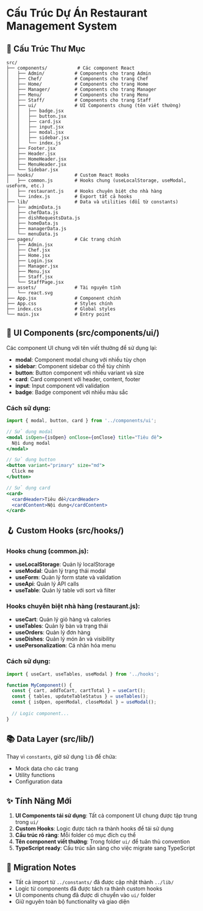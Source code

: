 # Cấu Trúc Dự Án Restaurant Management System

## 📁 Cấu Trúc Thư Mục

```
src/
├── components/           # Các component React
│   ├── Admin/           # Components cho trang Admin
│   ├── Chef/            # Components cho trang Chef  
│   ├── Home/            # Components cho trang Home
│   ├── Manager/         # Components cho trang Manager
│   ├── Menu/            # Components cho trang Menu
│   ├── Staff/           # Components cho trang Staff
│   ├── ui/              # UI Components chung (tên viết thường)
│   │   ├── badge.jsx
│   │   ├── button.jsx
│   │   ├── card.jsx
│   │   ├── input.jsx
│   │   ├── modal.jsx
│   │   ├── sidebar.jsx
│   │   └── index.js
│   ├── Footer.jsx
│   ├── Header.jsx
│   ├── HomeHeader.jsx
│   ├── MenuHeader.jsx
│   └── Sidebar.jsx
├── hooks/               # Custom React Hooks
│   ├── common.js        # Hooks chung (useLocalStorage, useModal, useForm, etc.)
│   ├── restaurant.js    # Hooks chuyên biệt cho nhà hàng
│   └── index.js         # Export tất cả hooks
├── lib/                 # Data và utilities (đổi từ constants)
│   ├── adminData.js
│   ├── chefData.js
│   ├── dishRequestsData.js
│   ├── homeData.js
│   ├── managerData.js
│   └── menuData.js
├── pages/               # Các trang chính
│   ├── Admin.jsx
│   ├── Chef.jsx
│   ├── Home.jsx
│   ├── Login.jsx
│   ├── Manager.jsx
│   ├── Menu.jsx
│   ├── Staff.jsx
│   └── StaffPage.jsx
├── assets/              # Tài nguyên tĩnh
│   └── react.svg
├── App.jsx              # Component chính
├── App.css              # Styles chính
├── index.css            # Global styles
└── main.jsx             # Entry point
```

## 🎨 UI Components (src/components/ui/)

Các component UI chung với tên viết thường để sử dụng lại:

- **modal**: Component modal chung với nhiều tùy chọn
- **sidebar**: Component sidebar có thể tùy chỉnh
- **button**: Button component với nhiều variant và size
- **card**: Card component với header, content, footer
- **input**: Input component với validation
- **badge**: Badge component với nhiều màu sắc

### Cách sử dụng:
```jsx
import { modal, button, card } from '../components/ui';

// Sử dụng modal
<modal isOpen={isOpen} onClose={onClose} title="Tiêu đề">
  Nội dung modal
</modal>

// Sử dụng button
<button variant="primary" size="md">
  Click me
</button>

// Sử dụng card
<card>
  <cardHeader>Tiêu đề</cardHeader>
  <cardContent>Nội dung</cardContent>
</card>
```

## 🪝 Custom Hooks (src/hooks/)

### Hooks chung (common.js):
- **useLocalStorage**: Quản lý localStorage
- **useModal**: Quản lý trạng thái modal
- **useForm**: Quản lý form state và validation
- **useApi**: Quản lý API calls
- **useTable**: Quản lý table với sort và filter

### Hooks chuyên biệt nhà hàng (restaurant.js):
- **useCart**: Quản lý giỏ hàng và calories
- **useTables**: Quản lý bàn và trạng thái
- **useOrders**: Quản lý đơn hàng
- **useDishes**: Quản lý món ăn và visibility
- **usePersonalization**: Cá nhân hóa menu

### Cách sử dụng:
```jsx
import { useCart, useTables, useModal } from '../hooks';

function MyComponent() {
  const { cart, addToCart, cartTotal } = useCart();
  const { tables, updateTableStatus } = useTables();
  const { isOpen, openModal, closeModal } = useModal();
  
  // Logic component...
}
```

## 📚 Data Layer (src/lib/)

Thay vì `constants`, giờ sử dụng `lib` để chứa:
- Mock data cho các trang
- Utility functions
- Configuration data

## ✨ Tính Năng Mới

1. **UI Components tái sử dụng**: Tất cả component UI chung được tập trung trong `ui/`
2. **Custom Hooks**: Logic được tách ra thành hooks để tái sử dụng
3. **Cấu trúc rõ ràng**: Mỗi folder có mục đích cụ thể
4. **Tên component viết thường**: Trong folder `ui/` để tuân thủ convention
5. **TypeScript ready**: Cấu trúc sẵn sàng cho việc migrate sang TypeScript

## 🔄 Migration Notes

- Tất cả import từ `../constants/` đã được cập nhật thành `../lib/`
- Logic từ components đã được tách ra thành custom hooks
- UI components chung đã được di chuyển vào `ui/` folder
- Giữ nguyên toàn bộ functionality và giao diện
